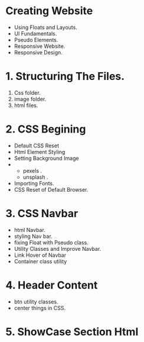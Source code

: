 # Creating Website 
-  Using Floats and Layouts.
-  UI Fundamentals.
-  Pseudo Elements.
-  Responsive Website.
-  Responsive Design.

# 1. Structuring The Files.

1. Css folder.
2. image folder.
3. html files.


# 2. CSS Begining 
- Default CSS Reset
-  Html Element Styling
- Setting Background Image
- <!-- images used from -->
  -  pexels .
  -  unsplash .
- Importing Fonts.
- CSS Reset of Default Browser.
# 3. CSS Navbar
- html Navbar.
- styling Nav bar.
- fixing Float with Pseudo class.
- Utility Classes and Improve Navbar.
- Link Hover of Navbar 
- Container class utility

# 4. Header Content
- btn utility classes.
- center things in CSS.

# 5. ShowCase Section Html
